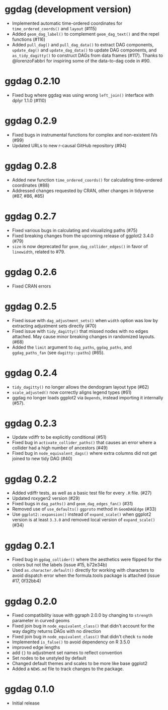 # ggdag (development version)
* Implemented automatic time-ordered coordinates for `time_ordered_coords()` and `layout` (#115)
* Added `geom_dag_label()` to complement `geom_dag_text()` and the repel functions (#116)
* Added `pull_dag()` and `pull_dag_data()` to extract DAG components, `update_dag()` and `update_dag_data()` to update DAG components, and `as_tidy_dagitty()` to construct DAGs from data frames (#117). Thanks to @lorenzoFabbri for inspiring some of the data-to-dag code in #90.

# ggdag 0.2.10
* Fixed bug where ggdag was using wrong `left_join()` interface with dplyr 1.1.0 (#110)

# ggdag 0.2.9
* Fixed bugs in instrumental functions for complex and non-existent IVs (#99)
* Updated URLs to new r-causal GitHub repository (#94)

# ggdag 0.2.8
* Added new function `time_ordered_coords()` for calculating time-ordered coordinates (#88)
* Addressed changes requested by CRAN, other changes in tidyverse (#87, #86, #85)

# ggdag 0.2.7
* Fixed various bugs in calculating and visualizing paths (#75)
* Fixed breaking changes from the upcoming release of ggplot2 3.4.0 (#79)
* `size` is now deprecated for `geom_dag_collider_edges()` in favor of `linewidth`, related to #79.

# ggdag 0.2.6
* Fixed CRAN errors

# ggdag 0.2.5
* Fixed issue with `dag_adjustment_sets()` when `width` option was low by extracting adjustment sets directly (#70)
* Fixed issue with `tidy_dagitty()` that missed nodes with no edges attached. May cause minor breaking changes in randomized layouts. (#68)
* Added the `limit` argument to `dag_paths`, `ggdag_paths`, and `ggdag_paths_fan` (see `dagitty::paths`) (#65).

# ggdag 0.2.4
* `tidy_dagitty()` no longer allows the dendogram layout type (#62)
* `scale_adjusted()` now correctly aligns legend types (#61)
* ggdag no longer loads ggplot2 via `Depends`, instead importing it internally (#57).

# ggdag 0.2.3
* Update vdiffr to be explicitly conditional (#51)
* Fixed bug in `activate_collider_paths()` that causes an error where a collider had a high number of ancestors (#49)
* Fixed bug in `node_equivalent_dags()` where extra columns did not get joined to new tidy DAG (#40)

# ggdag 0.2.2
* Added vdiffr tests, as well as a basic test file for every `.R` file. (#27)
* Updated roxygen2 version (#29)
* Fixed bugs in `dag_paths()` and `geom_dag_edges_fan()` (#31)
* Removed use of `use_defaults()` `ggproto` method in `GeomDAGEdge` (#33)
* Use `ggplot2::expansion()` instead of `expand_scale()` when ggplot2 version is at least `3.3.0` and removed local version of `expand_scale()` (#34)

# ggdag 0.2.1
* Fixed bug in `ggdag_collider()` where the aesthetics were flipped for the colors but not the labels (issue #15, b72e34b)
* Used `as.character.default()` directly for working with characters to avoid dispatch error when the formula.tools package is attached (issue #17, 0f32bb4)

# ggdag 0.2.0
* Fixed compatibility issue with ggraph 2.0.0 by changing to `strength` parameter in curved geoms
* Fixed join bug in `node_equivalent_class()` that didn't account for the way dagitty returns DAGs with no direction
* Fixed join bug in `node_equivalent_class()` that didn't check `to` node
* Implemented `is_false()` to avoid dependency on R 3.5.0
* improved edge lengths
* add `{}` to adjustment set names to reflect convention
* Set nodes to be unstyled by default
* Changed default themes and scales to be more like base ggplot2
* Added a `NEWS.md` file to track changes to the package.


# ggdag 0.1.0
* Initial release
